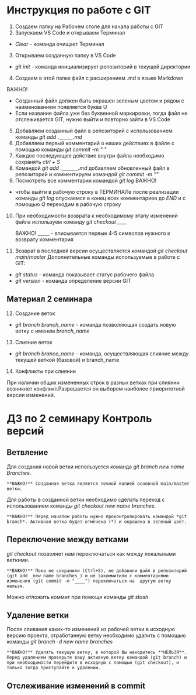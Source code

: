 # Инструкция по работе с GIT 

1. Создаем папку на Рабочем столе для начала работы с GIT
2. Запускаем VS Code и открываем Терминал 
* *Clear* - команда очищает Терминал
3. Открываем созданную папку в VS Code
* *git init* - команда инициализирует репозиторий в текущей директории
4. Создаем в этой папке файл с расширением .md в языке Markdown

ВАЖНО! 
* Созданный файл должен быть окрашен зеленым цветом и рядом с наименованием появляется буква U
* Если название файла уже без буквенной маркировки, тогда файл не отслеживается GIT, нужно выйти и повторно зайти в VS Code
5. Добавляем созданный файл в репозиторий с использованием команды *git add .\______.md*
6. Добавляем первый комментарий о наших действиях в файле с помощью команды *git commit -m " "*
7. Каждое последующее действие внутри файла необходимо сохранять *ctrl + S*
8. Командой *git add .\_______.md* добавляем обновленный файл в репозиторий и комментируем командой *git commit -m ""*
9. Посмотреть все комментарии командой *git log*
ВАЖНО! 
* чтобы выйти в рабочую строку в ТЕРМИНАЛе после реализации команды *git log* опускаемся в конец всех комментариев до *END* и с помощью *Q* переходим в рабочую строку
10. При необходимости возврата к необходимому этапу изменений файла используем команду *git checkout ____* 

     ВАЖНО! _____ - вписывается первые 4-5 символов нужного к возврату комментария
 11. Возврат в последней версии осуществляется командой *git checkout main/master*
 Дополнительные команды используемые в работе с GIT:
 * *git status* - команда показывает статус рабочего файла
 * *git version* - команда определение версии GIT
 
## Материал 2 семинара 

12. Создание веток
* *git branch branch_name* - команда позволяющая создать новую ветку с именем *branch_name*

13. Слияние веток

* *git branch brance_name* - команда, осуществляющая слияние между текущей веткой (базовой) и branch_name

14. Конфликты при слиянии

При наличии общих измененных строк в разных ветках при слиянии возникнет конфликт.Разрешается он выбором наиболее приоритетной версии изменений.

# ДЗ по 2 семинару Контроль версий
## Ветвление 

Для создания новой ветки используется команда *git branch _new name Branches_*. 

    **ВАЖНО!** Созданная ветка является точной копией основной main/master ветки.

Для работы в созданной ветки необходимо сделать переход с использованием команды *git checkout _new name branches_*.

    **ВАЖНО!** Перед началом работы нужно проконтролировать командой *git branch*. Активная ветка будет отмечена (*) и окрашена в зеленый цвет.

## Переключение между ветками

*git checkout* позволяет нам переключаться как между локальными веткими. 

    **ВАЖНО!** Пока не сохранили (Ctrl+S), не добавили файл в репозиторий (git add _new name branches_) и не закоммитили с комментариями изменения (git commit -m "____") переключаться на  другую ветку нельзя.
Можно отложить коммит при помощи команды *git stash* 

## Удаление ветки

После сливания каких-то изменений из рабочей ветки в исходную версию проекта, отработанную ветку необходимо удалить с помощью команды *git branch -d _new name branches_*

    **ВАЖНО!** Удалять текущую ветку, в которой Вы находитесь **НЕЛЬЗЯ**. Перед удалением проверьте вашу активную ветку командой (git branch) и при необходимости перейдите в исходную с помощью (git checkout), и только тогда приступайте к удалению.
    
## Отслеживание изменений в commit
